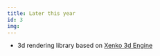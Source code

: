 ```yaml
---
title: Later this year
id: 3
img:
---
```


* 3d rendering library based on [Xenko 3d Engine](https://xenko.com)
